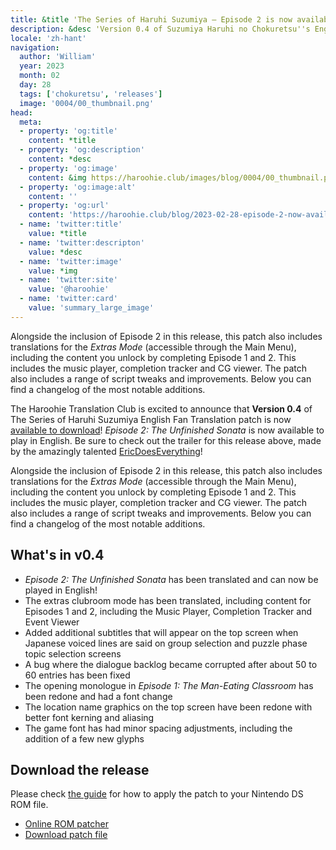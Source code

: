 ```yaml
---
title: &title 'The Series of Haruhi Suzumiya – Episode 2 is now available!'
description: &desc 'Version 0.4 of Suzumiya Haruhi no Chokuretsu''s English Patch, which contains the translation of Episode 2: The Unfinished Sonata, is now available for download!'
locale: 'zh-hant'
navigation:
  author: 'William'
  year: 2023
  month: 02
  day: 28
  tags: ['chokuretsu', 'releases']
  image: '0004/00_thumbnail.png'
head:
  meta:
  - property: 'og:title'
    content: *title
  - property: 'og:description'
    content: *desc
  - property: 'og:image'
    content: &img https://haroohie.club/images/blog/0004/00_thumbnail.png
  - property: 'og:image:alt'
    content: ''
  - property: 'og:url'
    content: 'https://haroohie.club/blog/2023-02-28-episode-2-now-available'
  - name: 'twitter:title'
    value: *title
  - name: 'twitter:descripton'
    value: *desc
  - name: 'twitter:image'
    value: *img
  - name: 'twitter:site'
    value: '@haroohie'
  - name: 'twitter:card'
    value: 'summary_large_image'
---
```


Alongside the inclusion of Episode 2 in this release, this patch also includes
translations for the *Extras Mode* (accessible through the Main Menu), including
the content you unlock by completing Episode 1 and 2. This includes the music
player, completion tracker and CG viewer. The patch also includes a range of
script tweaks and improvements. Below you can find a changelog of the most
notable additions.

The Haroohie Translation Club is excited to announce that **Version 0.4** of The Series of Haruhi Suzumiya English Fan Translation patch is now [available to download](/chokuretsu/patch)! *Episode 2: The Unfinished Sonata* is now available to play in English. Be sure to check out the trailer for this release above, made by the amazingly talented [EricDoesEverything](https://www.youtube.com/@EricDoesEverythingSeries)!

Alongside the inclusion of Episode 2 in this release, this patch also includes translations for the *Extras Mode* (accessible through the Main Menu), including the content you unlock by completing Episode 1 and 2. This includes the music player, completion tracker and CG viewer. The patch also includes a range of script tweaks and improvements. Below you can find a changelog of the most notable additions.

## What's in v0.4
* *Episode 2: The Unfinished Sonata* has been translated and can now be played in English!
* The extras clubroom mode has been translated, including content for Episodes 1 and 2, including the Music Player, Completion Tracker and Event Viewer
* Added additional subtitles that will appear on the top screen when Japanese voiced lines are said on group selection and puzzle phase topic selection screens
* A bug where the dialogue backlog became corrupted after about 50 to 60 entries has been fixed
* The opening monologue in *Episode 1: The Man-Eating Classroom* has been redone and had a font change
* The location name graphics on the top screen have been redone with better font kerning and aliasing
* The game font has had minor spacing adjustments, including the addition of a few new glyphs

## Download the release
Please check [the guide](/chokuretsu/guide) for how to apply the patch to your Nintendo DS ROM file.

* [Online ROM patcher](/chokuretsu/patch)
* [Download patch file](https://github.com/haroohie-club/ChokuretsuTranslationRelease/releases/latest)